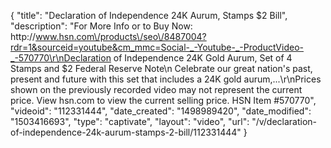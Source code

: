 {
    "title": "Declaration of Independence 24K Aurum, Stamps   $2 Bill",
    "description": "For More Info or to Buy Now: http:\/\/www.hsn.com\/products\/seo\/8487004?rdr=1&sourceid=youtube&cm_mmc=Social-_-Youtube-_-ProductVideo-_-570770\r\nDeclaration of Independence 24K Gold Aurum, Set of 4 Stamps and $2 Federal Reserve Note\n Celebrate our great nation's past, present and future with this set that includes a 24K gold aurum,...\r\nPrices shown on the previously recorded video may not represent the current price.  View hsn.com to view the current selling price. HSN Item #570770",
    "videoid": "112331444",
    "date_created": "1498989420",
    "date_modified": "1503416693",
    "type": "captivate",
    "layout": "video",
    "url": "\/v\/declaration-of-independence-24k-aurum-stamps-2-bill\/112331444"
}